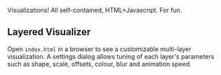 Visualizations! All self-contained, HTML+Javascript. For fun.

## Layered Visualizer

Open `index.html` in a browser to see a customizable multi-layer visualization.
A settings dialog allows tuning of each layer's parameters such as shape, scale,
offsets, colour, blur and animation speed.
